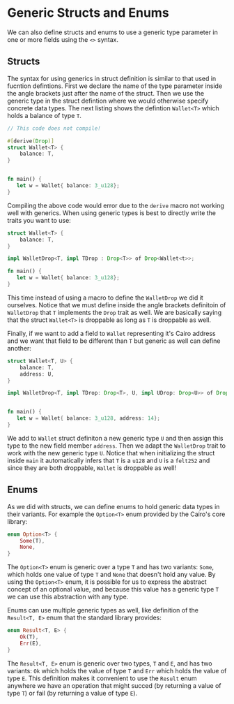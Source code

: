 # Generic Structs and Enums

We can also define structs and enums to use a generic type parameter in one or more fields using the `<>` syntax.

## Structs

The syntax for using generics in struct definition is similar to that used in fucntion defintions. First we declare the name of the type parameter inside the angle brackets just after the name of the struct. Then we use the generic type in the struct defintion where we would otherwise specify concrete data types. The next listing shows the defintion `Wallet<T>` which holds a balance of type `T`.

```rust
// This code does not compile!

#[derive(Drop)]
struct Wallet<T> {
    balance: T,
}


fn main() {
   let w = Wallet{ balance: 3_u128};
}
```

Compiling the above code would error due to the `derive` macro not working well with generics. When using generic types is best to directly write the traits you want to use:

```rust
struct Wallet<T> {
    balance: T,
}

impl WalletDrop<T, impl TDrop : Drop<T>> of Drop<Wallet<t>>;

fn main() {
   let w = Wallet{ balance: 3_u128};
}
```

This time instead of using a macro to define the `WalletDrop` we did it ourselves. Notice that we must define inside the angle brackets definitoin of `WalletDrop` that `T` implements the `Drop` trait as well. We are basically saying that the struct `Wallet<T>` is droppable as long as `T` is droppable as well.

Finally, if we want to add a field to `Wallet` representing it's Cairo address and we want that field to be different than `T` but generic as well can define another:

```rust
struct Wallet<T, U> {
    balance: T,
    address: U,
}

impl WalletDrop<T, impl TDrop: Drop<T>, U, impl UDrop: Drop<U>> of Drop<Wallet<T, U>>;


fn main() {
   let w = Wallet{ balance: 3_u128, address: 14};
}
```

We add to `Wallet` struct definiton a new generic type `U` and then assign this type to the new field member `address`.
Then we adapt the `WalletDrop` trait to work with the new generic type `U`. Notice that when initializing the struct inside `main` it automatically infers that `T` is a `u128` and `U` is a `felt252` and since they are both droppable, `Wallet` is droppable as well!

## Enums

As we did with structs, we can define enums to hold generic data types in their variants. For example the `Option<T>` enum provided by the Cairo's core library:

```rust
enum Option<T> {
    Some(T),
    None,
}
```

The `Option<T>` enum is generic over a type `T` and has two variants: `Some`, which holds one value of type `T` and `None` that doesn't hold any value. By using the `Option<T>` enum, it is possible for us to express the abstract concept of an optional value, and because this value has a generic type `T` we can use this abstraction with any type.

Enums can use multiple generic types as well, like definition of the `Result<T, E>` enum that the standard library provides:

```rust
enum Result<T, E> {
    Ok(T),
    Err(E),
}
```

The `Result<T, E>` enum is generic over two types, `T` and `E`, and has two variants: `Ok` which holds the value of type `T` and `Err` which holds the value of type `E`. This definition makes it convenient to use the `Result` enum anywhere we have an operation that might succed (by returning a value of type `T`) or fail (by returning a value of type `E`).
